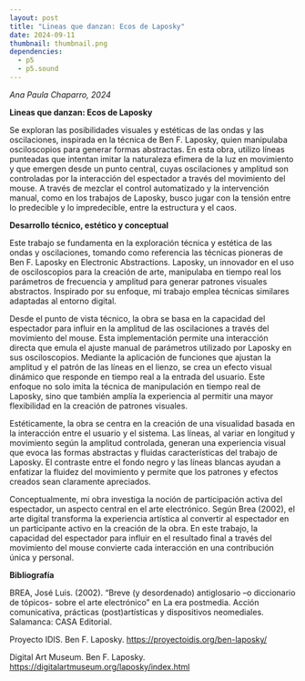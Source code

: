 ```yaml
---
layout: post
title: "Lineas que danzan: Ecos de Laposky"
date: 2024-09-11
thumbnail: thumbnail.png
dependencies:
  - p5
  - p5.sound
---
```


<div id="div-sketch">
  <script type="text/javascript" src="sketch.js"></script>
</div>

_Ana Paula Chaparro, 2024_

**Lineas que danzan: Ecos de Laposky**

Se exploran las posibilidades visuales y estéticas de las ondas y las oscilaciones, inspirada en la técnica de Ben F. Laposky, quien manipulaba osciloscopios para generar formas abstractas. En esta obra, utilizo líneas punteadas que intentan imitar la naturaleza efimera de la luz en movimiento y que emergen desde un punto central, cuyas oscilaciones y amplitud son controladas por la interacción del espectador a través del movimiento del mouse. A través de mezclar el control automatizado y la intervención manual, como en los trabajos de Laposky, busco jugar con la tensión entre lo predecible y lo impredecible, entre la estructura y el caos. 

**Desarrollo técnico, estético y conceptual**

Este trabajo se fundamenta en la exploración técnica y estética de las ondas y oscilaciones, tomando como referencia las técnicas pioneras de Ben F. Laposky en Electronic Abstractions. Laposky, un innovador en el uso de osciloscopios para la creación de arte, manipulaba en tiempo real los parámetros de frecuencia y amplitud para generar patrones visuales abstractos. Inspirado por su enfoque, mi trabajo emplea técnicas similares adaptadas al entorno digital. 

Desde el punto de vista técnico, la obra se basa en la capacidad del espectador para influir en la amplitud de las oscilaciones a través del movimiento del mouse. Esta implementación permite una interacción directa que emula el ajuste manual de parámetros utilizado por Laposky en sus osciloscopios. Mediante la aplicación de funciones que ajustan la amplitud y el patrón de las líneas en el lienzo, se crea un efecto visual dinámico que responde en tiempo real a la entrada del usuario. Este enfoque no solo imita la técnica de manipulación en tiempo real de Laposky, sino que también amplía la experiencia al permitir una mayor flexibilidad en la creación de patrones visuales. 

Estéticamente, la obra se centra en la creación de una visualidad basada en la interacción entre el usuario y el sistema. Las líneas, al variar en longitud y movimiento según la amplitud controlada, generan una experiencia visual que evoca las formas abstractas y fluidas características del trabajo de Laposky. El contraste entre el fondo negro y las líneas blancas ayudan a enfatizar la fluidez del movimiento y permite que los patrones y efectos creados sean claramente apreciados. 

Conceptualmente, mi obra investiga la noción de participación activa del espectador, un aspecto central en el arte electrónico. Según Brea (2002), el arte digital transforma la experiencia artística al convertir al espectador en un participante activo en la creación de la obra. En este trabajo, la capacidad del espectador para influir en el resultado final a través del movimiento del mouse convierte cada interacción en una contribución única y personal. 



**Bibliografía**

BREA, José Luis. (2002). “Breve (y desordenado) antiglosario –o diccionario de tópicos- sobre el arte electrónico” en La era postmedia. Acción comunicativa, prácticas (post)artísticas y dispositivos neomediales. Salamanca: CASA Editorial.

Proyecto IDIS. Ben F. Laposky. https://proyectoidis.org/ben-laposky/

Digital Art Museum. Ben F. Laposky. https://digitalartmuseum.org/laposky/index.html